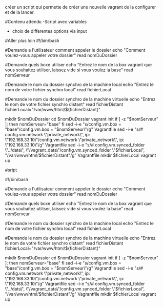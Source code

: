 créer un script qui permette de créer une nouvelle vagrant de la configurer et de la lancer.

#Contenu attendu
-Script avec variables

- choix de differentes options via input

#Aller plus loin
#!/bin/bash

#Demande a l'utilisateur comment appeler le dossier
echo "Comment voulez-vous appeler votre dossier"
read nomDuDossier

#Demande quels boxe utiliser
echo "Entrez le nom de la box vagrant que vous souhaitez utiliser, laissez vide si vous voulez la base"
read nomServeur

#Demande le nom du dossier synchro de la machine local
echo "Entrez le nom de votre fichier synchro local"
read fichierLocal

#Demande le nom du dossier synchro de la machine virtuelle
echo "Entrez le nom de votre fichier synchro distant"
read fichierDistant
fichierLocal="/var/www/html/${fichierDistant}"

mkdir $nomDuDossier
cd $nomDuDossier
vagrant init
  if [ -z "$nomServeur" ];
  then
  	nomServeur="base"
  fi
sed -i-e "s/config.vm.box = \"base\"/config.vm.box = \"$nomServeur\"/g" Vagrantfile
sed -i-e "s/# config.vm.network \"private_network\", ip: \"192.168.33.10\"/config.vm.network \"private_network\", ip: \"192.168.33.10\"/g" Vagrantfile
sed -i-e "s/# config.vm.synced_folder \"../data\", \"/vagrant_data\"/config.vm.synced_folder \"$fichierLocal\", \"/var/www/html/$fichierDistant\"/g" Vagrantfile
mkdir $fichierLocal
vagrant up


#sript

#!/bin/bash

#Demande a l'utilisateur comment appeler le dossier
echo "Comment voulez-vous appeler votre dossier"
read nomDuDossier

#Demande quels boxe utiliser
echo "Entrez le nom de la box vagrant que vous souhaitez utiliser, laissez vide si vous voulez la base"
read nomServeur

#Demande le nom du dossier synchro de la machine local
echo "Entrez le nom de votre fichier synchro local"
read fichierLocal

#Demande le nom du dossier synchro de la machine virtuelle
echo "Entrez le nom de votre fichier synchro distant"
read fichierDistant
fichierLocal="/var/www/html/${fichierDistant}"

mkdir $nomDuDossier
cd $nomDuDossier
vagrant init
  if [ -z "$nomServeur" ];
  then
  	nomServeur="base"
  fi
sed -i-e "s/config.vm.box = \"base\"/config.vm.box = \"$nomServeur\"/g" Vagrantfile
sed -i-e "s/# config.vm.network \"private_network\", ip: \"192.168.33.10\"/config.vm.network \"private_network\", ip: \"192.168.33.10\"/g" Vagrantfile
sed -i-e "s/# config.vm.synced_folder \"../data\", \"/vagrant_data\"/config.vm.synced_folder \"$fichierLocal\", \"/var/www/html/$fichierDistant\"/g" Vagrantfile
mkdir $fichierLocal
vagrant up
